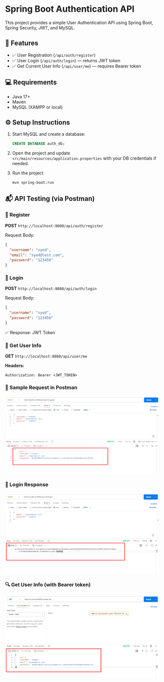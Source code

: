 
# Spring Boot Authentication API

This project provides a simple User Authentication API using Spring Boot, Spring Security, JWT, and MySQL.

## 🔧 Features
- ✅ User Registration (`/api/auth/register`)
- ✅ User Login (`/api/auth/login`) — returns JWT token
- ✅ Get Current User Info (`/api/user/me`) — requires Bearer token

## 💻 Requirements
- Java 17+
- Maven
- MySQL (XAMPP or local)

## ⚙️ Setup Instructions

1. Start MySQL and create a database:
   ```sql
   CREATE DATABASE auth_db;
   ```
2. Open the project and update `src/main/resources/application.properties` with your DB credentials if needed.

3. Run the project:
   ```bash
   mvn spring-boot:run
   ```

## 📬 API Testing (via Postman)

### 🔹 Register
**POST** `http://localhost:8080/api/auth/register`

Request Body:
```json
{
  "username": "syed",
  "email": "syed@test.com",
  "password": "123456"
}
```

### 🔹 Login
**POST** `http://localhost:8080/api/auth/login`

Request Body:
```json
{
  "username": "syed",
  "password": "123456"
}
```

✅ Response: JWT Token

### 🔹 Get User Info
**GET** `http://localhost:8080/api/user/me`

**Headers:**
```
Authorization: Bearer <JWT_TOKEN>
```

### 📸 Sample Request in Postman

![Register Request in Postman](screenshots/register.png)

### 🔐 Login Response

![Login Token](screenshots/login.png)

### 🔍 Get User Info (with Bearer token)

![User Info](screenshots/user_info.png)

